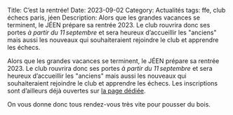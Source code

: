 Title: C’est la rentrée!
Date: 2023-09-02
Category: Actualités
tags: ffe, club échecs paris, jéen
Description: Alors que les grandes vacances se terminent, le JÉEN prépare sa rentrée 2023. Le club rouvrira donc ses portes *à partir du 11 septembre* et sera heureux d’accueillir les "anciens" mais aussi les nouveaux qui souhaiteraient rejoindre le club et apprendre les échecs.

Alors que les grandes vacances se terminent, le JÉEN prépare sa rentrée 2023. Le club rouvrira donc ses portes *à partir du 11 septembre* et sera heureux d’accueillir les "anciens" mais aussi les nouveaux qui souhaiteraient rejoindre le club et apprendre les échecs. Les inscriptions sont d’ailleurs déjà ouvertes sur [la page dédiée]({filename}/pages/inscriptions.md).

On vous donne donc tous rendez-vous très vite pour pousser du bois.
